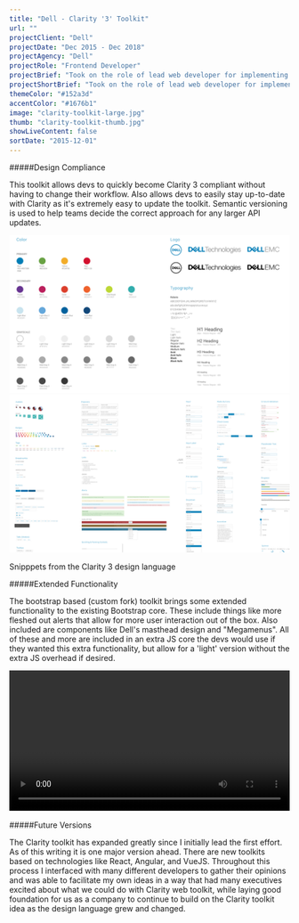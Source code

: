 ```yaml
---
title: "Dell - Clarity '3' Toolkit"
url: ""
projectClient: "Dell"
projectDate: "Dec 2015 - Dec 2018"
projectAgency: "Dell"
projectRole: "Frontend Developer"
projectBrief: "Took on the role of lead web developer for implementing Dell's Clarity Design Language in a web toolkit. This toolkit is based upon Bootstrap 3 and takes on a couple different roles in the dev cycle for existing Dell workers."
projectShortBrief: "Took on the role of lead web developer for implementing Dell's Clarity Design Language in a web toolkit."
themeColor: "#152a3d"
accentColor: "#1676b1"
image: "clarity-toolkit-large.jpg"
thumb: "clarity-toolkit-thumb.jpg"
showLiveContent: false
sortDate: "2015-12-01"
---
```


#####Design Compliance

This toolkit allows devs to quickly become Clarity 3 compliant without having to change their workflow. Also allows devs to easily stay up-to-date with Clarity as it's extremely easy to update the toolkit. Semantic versioning is used to help teams decide the correct approach for any larger API updates.

<div class="photo-grid-container">
<div class="photo-grid"><img src="clarity_1.jpg" />
<img src="clarity_2.jpg"/></div>
</div>
<p class="photo-grid-subtitle">Snipppets from the Clarity 3 design language</p>

#####Extended Functionality

The bootstrap based (custom fork) toolkit brings some extended functionality to the existing Bootstrap core. These include things like more fleshed out alerts that allow for more user interaction out of the box. Also included are components like Dell's masthead design and "Megamenus". All of these and more are included in an extra JS core the devs would use if they wanted this extra functionality, but allow for a 'light' version without the extra JS overhead if desired.

<video width="100%" autoplay loop>
<source src="/clarity-dashboard.mp4" type="video/mp4">
</video>

#####Future Versions

The Clarity toolkit has expanded greatly since I initially lead the first effort. As of this writing it is one major version ahead. There are new toolkits based on technologies like React, Angular, and VueJS. Throughout this process I interfaced with many different developers to gather their opinions and was able to facilitate my own ideas in a way that had many executives excited about what we could do with Clarity web toolkit, while laying good foundation for us as a company to continue to build on the Clarity toolkit idea as the design language grew and changed.